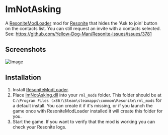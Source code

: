 # ImNotAsking

A [ResoniteModLoader](https://github.com/resonite-modding-group/ResoniteModLoader) mod for [Resonite](https://resonite.com/) that hides the 'Ask to join' button on the contacts list. You can still request an invite with a contacts selected.
See: https://github.com/Yellow-Dog-Man/Resonite-Issues/issues/3781

## Screenshots
![Image](https://github.com/user-attachments/assets/62f92971-6bb9-46af-8048-7aa08d2d133b)

## Installation
1. Install [ResoniteModLoader](https://github.com/resonite-modding-group/ResoniteModLoader).
1. Place [ImNotAsking.dll](https://github.com/XDelta/ImNotAsking/releases/latest/download/ImNotAsking.dll) into your `rml_mods` folder. This folder should be at `C:\Program Files (x86)\Steam\steamapps\common\Resonite\rml_mods` for a default install. You can create it if it's missing, or if you launch the game once with ResoniteModLoader installed it will create this folder for you.
1. Start the game. If you want to verify that the mod is working you can check your Resonite logs.

